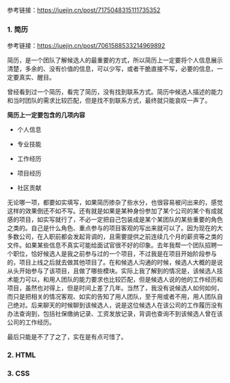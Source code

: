 参考链接：https://juejin.cn/post/7175048315111735352
### 1. 简历

参考链接：https://juejin.cn/post/7061588533214969892

简历，是一个团队了解候选人的最重要的方式，所以简历上一定要将个人信息展示清楚，多余的、没有价值的信息，可以少写，或者干脆直接不写，必要的信息，一定要真实、醒目。

曾经看到过一个简历，看完了简历，没有找到联系方式。简历中候选人描述的能力和当时团队的需求比较匹配，但是找不到联系方式，最终就只能哀叹一声了。

**简历上一定要包含的几项内容**

- 个人信息

- 专业技能

- 工作经历

- 项目经历

- 社区贡献

无论哪一项，都要如实填写，如果简历掺杂了些水分，也很容易被问出来的，感觉这样的效果倒还不如不写。还有就是如果是某种身份参加了某个公司的某个有成就感的项目，如实写就行了，不必一定把自己包装成是某个某团队的某些重要的角色之类的。自己是什么角色、重点参与的项目客观的写出来就可以了。因为现在的大多数公司，在入职前都会发起背调的，且需要提供之前连续几个月的薪资等之类的文件。如果某些信息不真实可能给面试官很不好的印象。去年我帮一个团队招聘一个职位，恰好候选人是我之前参与过的一个项目，不过我是在项目开始阶段参与的，项目上线之后就去做其他项目了。在和候选人沟通的时候，候选人大概的是说从头开始参与了该项目，且做了哪些模块。实际上我了解到的情况是，该候选人技术能力可以，和用人团队的能力要求也比较匹配，但是候选人说的他的工作经历和项目，虽然也对得上，但是时间上差了几年。当然了，我没有说候选人如何如何，而只是把相关的情况客观、如实的告知了用人团队，至于用或者不用，用人团队自己绝对。后来聊天的时候聊到该候选人，说是这位候选人在该公司的工作履历没有办法查询到，包括社保缴纳记录、工资发放记录，背调也查询不到该候选人曾在该公司的工作经历。

最后只能是不了了之了，实在是有点可惜了。

### 2. HTML

### 3. CSS